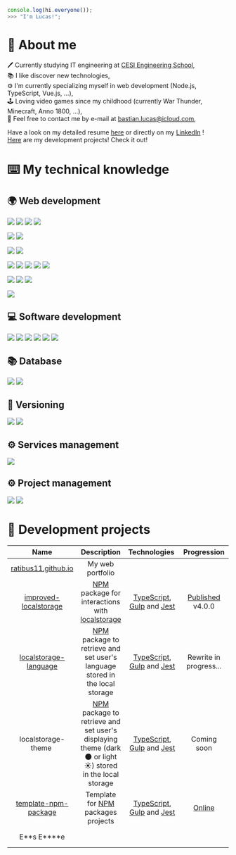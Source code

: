 ```js
console.log(hi.everyone());
>>> "I'm Lucas!";
```

# :man: About me

:pen: Currently studying IT engineering at [CESI Engineering School](https://cesi.fr),\
:books: I like discover new technologies,\
:gear: I'm currently specializing myself in web development (Node.js, TypeScript, Vue.js, ...),\
:joystick: Loving video games since my childhood (currently War Thunder, Minecraft, Anno 1800, ...),\
:email: Feel free to contact me by e-mail at [bastian.lucas@icloud.com](mailto:Lucas%20Bastian<bastian.lucas@icloud.com>),

Have a look on my detailed resume [here](./RESUME.md) or directly on my [LinkedIn](https://linkedin.com/in/lucas-bastian) !\
[Here](#hammer-development-projects) are my development projects! Check it out!

# :keyboard: My technical knowledge

## :earth_africa: Web development

![](https://img.shields.io/badge/HTML5-D96A3A?style=for-the-badge)
![](https://img.shields.io/badge/CSS3-3465E1?style=for-the-badge)
![](https://img.shields.io/badge/JavaScript-ECD74E?style=for-the-badge)
![](https://img.shields.io/badge/PHP-7378A9?style=for-the-badge)

![](https://img.shields.io/badge/SCSS-BA6A92?style=for-the-badge)
![](https://img.shields.io/badge/TypeScript-4074BA?style=for-the-badge)

![](https://img.shields.io/badge/Node.js-62964C?style=for-the-badge)
![](https://img.shields.io/badge/Webpack-99CDF3?style=for-the-badge)

![](https://img.shields.io/badge/Vue.js-61AF83?style=for-the-badge)
![](https://img.shields.io/badge/Laravel-E4412F?style=for-the-badge)
![](https://img.shields.io/badge/Bootstrap-612BE4?style=for-the-badge)
![](https://img.shields.io/badge/React-7FD7F7?style=for-the-badge)
![](https://img.shields.io/badge/Spring-7DB050?style=for-the-badge)

![](https://img.shields.io/badge/Jest-AD292C?style=for-the-badge)
![](https://img.shields.io/badge/Mocha-87684D?style=for-the-badge)
![](https://img.shields.io/badge/Chai.js-972014?style=for-the-badge)

![](https://img.shields.io/badge/Gulp-D3544F?style=for-the-badge)

## :computer: Software development

![](https://img.shields.io/badge/Python-F0D062?style=for-the-badge)
![](https://img.shields.io/badge/C%23-3F8B2A?style=for-the-badge)
![](https://img.shields.io/badge/.NET-4A36CC?style=for-the-badge)
![](https://img.shields.io/badge/Arduino-3F9095?style=for-the-badge)
![](https://img.shields.io/badge/C++-17427A?style=for-the-badge)
![](https://img.shields.io/badge/Java-D94740?style=for-the-badge)

## :books: Database

![](https://img.shields.io/badge/MySql-255D82?style=for-the-badge)
![](https://img.shields.io/badge/MongoDB-6BAD4F?style=for-the-badge)

## :memo: Versioning

![](https://img.shields.io/badge/Github-1C1F23?style=for-the-badge)
![](https://img.shields.io/badge/Gitlab-E8A044?style=for-the-badge)

## :gear: Services management

![](https://img.shields.io/badge/Docker-3B7AA6?style=for-the-badge)

## :gear: Project management

![](https://img.shields.io/badge/Confluence-2369F5?style=for-the-badge)
![](https://img.shields.io/badge/Jira-4085F7?style=for-the-badge)

# :hammer: Development projects

|                                    Name                                     |                                                                 Description                                                                 |                                           Technologies                                             |                             Progression                             |                           License                           |
| :-------------------------------------------------------------------------: | :-----------------------------------------------------------------------------------------------------------------------------------------: | :------------------------------------------------------------------------------------------------: | :-----------------------------------------------------------------: | :---------------------------------------------------------: |
|             [ratibus11.github.io](https://ratibus11.github.io)              |                                                              My web portfolio                                                               |                                                                                                    |                                                                     |                                                             |
| [improved-localstorage](https://github.com/Ratibus11/improved-localstorage) |  [NPM](https://npmjs.com) package for interactions with [localstorage](https://developer.mozilla.org/fr/docs/Web/API/Window/localStorage)   | [TypeScript](https://typescriptlang.org), [Gulp](https://gulpjs.com) and [Jest](https://jestjs.io) | [Published](https://npmjs.com/package/improved-localstorage) v4.0.0 |       [MIT](https://choosealicense.com/licenses/mit)        |
| [localstorage-language](https://github.com/Ratibus11/localstorage-language) |                      [NPM](https://npmjs.com) package to retrieve and set user's language stored in the local storage                       | [TypeScript](https://typescriptlang.org), [Gulp](https://gulpjs.com) and [Jest](https://jestjs.io) |                       Rewrite in progress...                        |       [MIT](https://choosealicense.com/licenses/mit)        |
|                             localstorage-theme                              | [NPM](https://npmjs.com) package to retrieve and set user's displaying theme (dark :new_moon: or light :sunny:) stored in the local storage | [TypeScript](https://typescriptlang.org), [Gulp](https://gulpjs.com) and [Jest](https://jestjs.io) |                             Coming soon                             |                                                             |
|  [template-npm-package](https://github.com/Ratibus11/template-npm-package)  |                                           Template for [NPM](https://npmjs.com) packages projects                                           | [TypeScript](https://typescriptlang.org), [Gulp](https://gulpjs.com) and [Jest](https://jestjs.io) |     [Online](https://github.com/Ratibus11/template-npm-package)     | [Unlicensed](https://choosealicense.com/licenses/unlicense) |
|                                E**s E\*\***e                                |                                                                                                                                             |                                                                                                    |                                                                     |                     All rights reserved                     |
